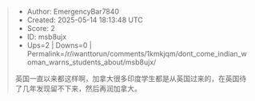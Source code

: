> - Author: EmergencyBar7840
> - Created: 2025-05-14 18:13:48 UTC
> - Score: 2
> - ID: msb8ujx
> - Ups=2 | Downs=0 | Permalink=/r/iwanttorun/comments/1kmkjqm/dont_come_indian_woman_warns_students_about/msb8ujx/
>
> 英国一直以来都这样啊，加拿大很多印度学生都是从英国过来的，在英国待了几年发现留不下来，然后再润加拿大。
